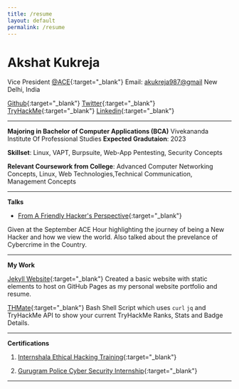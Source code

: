 ```yaml
---
title: /resume
layout: default
permalink: /resume
---
```


# Akshat Kukreja
Vice President [@ACE](https://vipsace.org/){:target="\_blank"}
Email: <akukreja987@gmail>
New Delhi, India


[Github](https://www.github.com/br0wnboi){:target="\_blank"} [Twitter](https://www.twitter.com/br0wnboi){:target="\_blank"} [TryHackMe](https://tryhackme.com/p/br0wnboi){:target="\_blank"} [Linkedin](https://www.linkedin.com/in/akshat987/){:target="\_blank"}


*****

**Majoring in Bachelor of Computer Applications (BCA)**
Vivekananda Institute Of Professional Studies
**Expected Gradutaion**: 2023

**Skillset**: Linux, VAPT, Burpsuite, Web-App Pentesting, Security Concepts

**Relevant Coursework from College**: Advanced Computer Networking Concepts, Linux, Web Technologies,Technical Communication, Management Concepts


******


**Talks**
- [From A Friendly Hacker's Perspective](){:target="\_blank"}

Given at the September ACE Hour highlighting the journey of being a New Hacker and how we view the world. Also talked about the prevelance of Cybercrime in the Country.


******

**My Work**

[Jekyll Website](https://github.com/br0wnboi/test-website){:target="\_blank"}
Created a basic website with static elements to host on GitHub Pages as my personal website portfolio and resume.

[THMate](https://github.com/br0wnboi/thmate){:target="\_blank"}
Bash Shell Script which uses ```curl```  ```jq``` and TryHackMe API to show your current TryHackMe Ranks, Stats and Badge Details.

*******

**Certifications**

1. [Internshala Ethical Hacking Training](https://trainings.internshala.com/s/v/210597/7866aeef){:target="\_blank"}

2. [Gurugram Police Cyber Security Internship](./img/GPCSSI-Akshat.jpg){:target="\_blank"}

*******